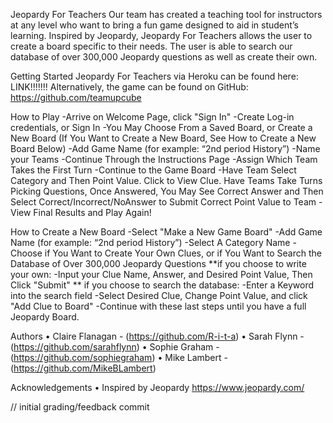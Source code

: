 Jeopardy For Teachers
Our team has created a teaching tool for instructors at any level who want to bring a fun game designed to aid in student’s learning. Inspired by Jeopardy, Jeopardy For Teachers allows the user to create a board specific to their needs. The user is able to search our database of over 300,000 Jeopardy questions as well as create their own. 

Getting Started
Jeopardy For Teachers via Heroku can be found here:  LINK!!!!!!!
Alternatively, the game can be found on GitHub:  https://github.com/teamupcube

How to Play
	-Arrive on Welcome Page, click "Sign In"
	-Create Log-in credentials, or Sign In
	-You May Choose From a Saved Board, or Create a New Board (If You Want to Create a New Board,   See How to Create a New Board Below)
	-Add Game Name (for example: “2nd period History”)
	-Name your Teams
	-Continue Through the Instructions Page	
  -Assign Which Team Takes the First Turn
  -Continue to the Game Board
  -Have Team Select Category and Then Point Value. Click to View Clue. Have Teams Take Turns      Picking Questions, Once Answered, You May See Correct Answer and Then Select                   Correct/Incorrect/NoAnswer to Submit Correct Point Value to Team 
	-View Final Results and Play Again!

How to Create a New Board
	-Select "Make a New Game Board"
  -Add Game Name (for example: “2nd period History”)
  -Select A Category Name
  -Choose if You Want to Create Your Own Clues, or if You Want to Search the Database of Over     300,000 Jeopardy Questions
    **if you choose to write your own:
    -Input your Clue Name, Answer, and Desired Point Value, Then Click "Submit"
    ** if you choose to search the database:
    -Enter a Keyword into the search field
    -Select Desired Clue, Change Point Value, and click "Add Clue to Board"
  -Continue with these last steps until you have a full Jeopardy Board. 

Authors
	•	Claire Flanagan - (https://github.com/R-i-t-a)
	•	Sarah Flynn - (https://github.com/sarahflynn)
	•	Sophie Graham - (https://github.com/sophiegraham)
	•	Mike Lambert - (https://github.com/MikeBLambert)

Acknowledgements
	•	Inspired by Jeopardy https://www.jeopardy.com/

// initial grading/feedback commit